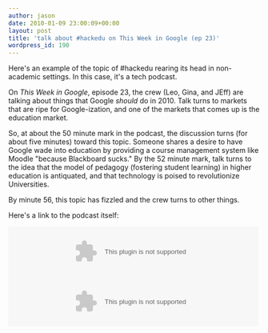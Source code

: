 ```yaml
---
author: jason
date: 2010-01-09 23:00:09+00:00
layout: post
title: 'talk about #hackedu on This Week in Google (ep 23)'
wordpress_id: 190
---
```


Here's an example of the topic of #hackedu rearing its head in non-academic settings. In this case, it's a tech podcast.

On <i>This Week in Google</i>, episode 23, the crew (Leo, Gina, and JEff) are talking about things that Google <i>should</i> do in 2010. Talk turns to markets that are ripe for Google-ization, and one of the markets that comes up is the education market.

So, at about the 50 minute mark in the podcast, the discussion turns (for about five minutes) toward this topic. Someone shares a desire to have Google wade into education by providing a course management system like Moodle "because Blackboard sucks." By the 52 minute mark, talk turns to the idea that the model of pedagogy (fostering student learning) in higher education is antiquated, and that technology is poised to revolutionize Universities.

By minute 56, this topic has fizzled and the crew turns to other things.</p> <p /> <p>Here's a link to the podcast itself:

<div id="quicktime_embed-zvjopvHvsb">
            <embed href="http://twit.cachefly.net/twig0023.mp3" scale="aspect" src="/mp3player/mp3_shell.png" autoplay="false" type="video/quicktime" height="100" target="myself" controller="false" width="500">
            </embed>
</div>
    
    
    
<div id="flash_embed-zvjopvHvsb">
            <embed src="/mp3player/posterousplayer.swf" height="100" flashvars="file=http%3A%2F%2Ftwit.cachefly.net%2Ftwig0023.mp3" width="500" bgcolor="#FFFFFF" />
</div>